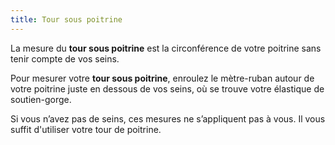 ```yaml
---
title: Tour sous poitrine
---
```


La mesure du **tour sous poitrine** est la circonférence de votre poitrine sans tenir compte de vos seins.

Pour mesurer votre **tour sous poitrine**, enroulez le mètre-ruban autour de votre poitrine juste en dessous de vos seins, où se trouve votre élastique de soutien-gorge.

Si vous n’avez pas de seins, ces mesures ne s’appliquent pas à vous. Il vous suffit d'utiliser votre tour de poitrine.
